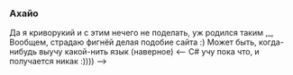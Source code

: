 ### Ахайо
Да я криворукий и с этим нечего не поделать, уж родился таким ,_, 
Вообщем, страдаю фигнёй делая подобие сайта :) 
Может быть, когда-нибудь выучу какой-нить язык (наверное)
<-- C# учу пока что, и получается никак :)))) -->
